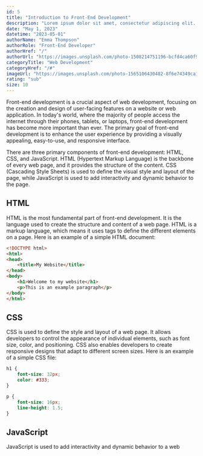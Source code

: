 ```yaml
---
id: 5
title: "Introduction to Front-End Development"
description: "Lorem ipsum dolor sit amet, consectetur adipiscing elit. Mauris euismod eros augue, vel mollis quam fringilla in. Vivamus eleifend est a odio bibendum, sit amet sollicitudin velit suscipit. Sed in tellus quis mi pellentesque suscipit."
date: "May 1, 2023"
datetime: "2023-05-01"
authorName: "Emma Thompson"
authorRole: "Front-End Developer"
authorHref: "/"
authorUrl: "https://images.unsplash.com/photo-1508214751196-bcfd4ca60f91?ixlib=rb-4.0.3&ixid=MnwxMjA3fDB8MHxwaG90by1wYWdlfHx8fGVufDB8fHx8&auto=format&fit=crop&w=870&q=80"
categoryTitle: "Web Development"
categoryHref: "/#"
imageUrl: "https://images.unsplash.com/photo-1565106430482-8f6e74349ca1?ixlib=rb-4.0.3&ixid=MnwxMjA3fDB8MHxwaG90by1wYWdlfHx8fGVufDB8fHx8&auto=format&fit=crop&w=870&q=80"
rating: "sub"
size: 10
---
```


Front-end development is a crucial aspect of web development, focusing on the creation and design of user-facing features on a website or web application. In today's world, where the majority of people access the internet through their phones, tablets, or laptops, front-end development has become more important than ever. The primary goal of front-end development is to enhance the user experience by providing a visually appealing, easy-to-use, and responsive interface.

There are three primary components of front-end development: HTML, CSS, and JavaScript. HTML (Hypertext Markup Language) is the backbone of every web page, and it provides the structure of the content. CSS (Cascading Style Sheets) is used to define the visual style and layout of the page, while JavaScript is used to add interactivity and dynamic behavior to the page.

## HTML

HTML is the most fundamental part of front-end development. It is the language used to create the structure and content of a web page. HTML is a markup language, which means it uses tags to define the different elements on a page. Here is an example of a simple HTML document:

```html
<!DOCTYPE html>
<html>
<head>
	<title>My Website</title>
</head>
<body>
	<h1>Welcome to my website</h1>
	<p>This is an example paragraph</p>
</body>
</html>
```

## CSS

CSS is used to define the style and layout of a web page. It allows developers to control the appearance of individual elements, such as font size, color, and positioning. CSS also enables developers to create responsive designs that adapt to different screen sizes. Here is an example of a simple CSS file:

```css
h1 {
	font-size: 32px;
	color: #333;
}

p {
	font-size: 16px;
	line-height: 1.5;
}
```

## JavaScript

JavaScript is used to add interactivity and dynamic behavior to a web